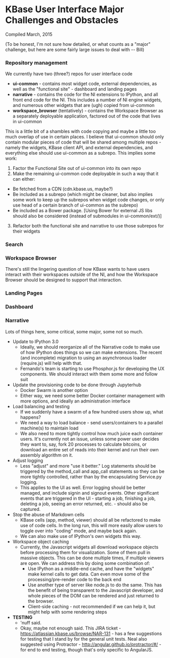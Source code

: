 # KBase User Interface Major Challenges and Obstacles

Compiled March, 2015

(To be honest, I'm not sure how detailed, or what counts as a "major" challenge, but here are some fairly large issues to deal with -- Bill)

### Repository management
We currently have two (three?) repos for user interface code
- __ui-common__ - contains most widget code, external dependencies, as well as the "functional site" - dashboard and landing pages
- __narrative__ - contains the code for the NI extensions to IPython, and all front end code for the NI. This includes a number of NI engine widgets, and numerous other widgets that are (ugh) copied from ui-common
- __workspace_browser__ (tentatively) - contains the Workspace Browser as a separately deployable application, factored out of the code that lives in ui-common

This is a little bit of a shambles with code copying and maybe a little too much overlap of use in certain places. I believe that ui-common should only contain modular pieces of code that will be shared among multiple repos - namely the widgets, KBase client API, and external dependencies, and everything else should use ui-common as a subrepo. This implies some work:

1. Factor the Functional Site out of ui-common into its own repo
2. Make the remaining ui-common code deployable in such a way that it can either:
  - Be fetched from a CDN (cdn.kbase.us, maybe?)
  - Be included as a subrepo (which might be cleaner, but also implies some work to keep up the subrepos when widget code changes, or only use head of a certain branch of ui-common as the subrepo)
  - Be included as a Bower package.  [Using Bower for external JS libs should also be considered (instead of submodules in ui-common/ext/)]
3. Refactor both the functional site and narrative to use those subrepos for their widgets

### Search

### Workspace Browser
There's still the lingering question of how KBase wants to have users interact with their workspaces outside of the NI, and how the Workspace Browser should be designed to support that interaction.

### Landing Pages

### Dashboard

### Narrative
Lots of things here, some critical, some major, some not so much.
- Update to IPython 3.0
  - Ideally, we should reorganize all of the Narrative code to make use of how IPython does things so we can make extensions. The recent (and incomplete) migration to using an asynchronous loader (require.js) will help with that.
  - Fernando's team is starting to use Phosphor.js for developing the UX components. We should interact with them some more and follow suit
- Update the provisioning code to be done through Jupyterhub
  - Docker Swarm is another option
  - Either way, we need some better Docker container management with more options, and ideally an administration interface
- Load balancing and testing
  - If we suddenly have a swarm of a few hundred users show up, what happens?
  - We need a way to load balance - send users/containers to a parallel machine(s) to maintain load
  - We also need to more tightly control how much juice each container users. It's currently not an issue, unless some power user decides they want to, say, fork 20 processes to calculate bitcoins, or download an entire set of reads into their kernel and run their own assembly algorithm on it.
- Adjust logging
  - Less "adjust" and more "use it better." Log statements should be triggered by the method_call and app_call statements so they can be more tightly controlled, rather than by the encapsulating Service.py logging.
  - This applies to the UI as well. Error logging should be better managed, and include signin and signout events. Other significant events that are triggered in the UI - starting a job, finishing a job, deleting a job, seeing an error returned, etc. - should also be captured.
- Stop the abuse of Markdown cells
  - KBase cells (app, method, viewer) should all be refactored to make use of code cells. In the long run, this will more easily allow users to toggle over into "coding" mode, and maybe back again.
  - We can also make use of IPython's own widgets this way.
- Workspace object caching
  - Currently, the Javascript widgets all download workspace objects before processing them for visualization. Some of them pull in massive objects. This can be done multiple times, if multiple viewers are open. We can address this by doing some combination of:
    - Use IPython as a middle-end cache, and have the "widgets" make kernel calls to get data. Can even move some of the processing/pre-render code to the back end
    - Use another type of server like node.js to do the same. This has the benefit of being transparent to the Javascript developer, and whole pieces of the DOM can be rendered and just returned to the browser.
    - Client-side caching - not recommended if we can help it, but might help with some rendering steps
- __TESTING__
  - 'nuff said.
  - Okay, maybe not enough said. This JIRA ticket - https://atlassian.kbase.us/browse/NAR-131 - has a few suggestions for testing that I stand by for the general unit tests. Neal also suggested using Protractor - http://angular.github.io/protractor/#/ - for end to end testing, though that's only specific to AngularJS.
